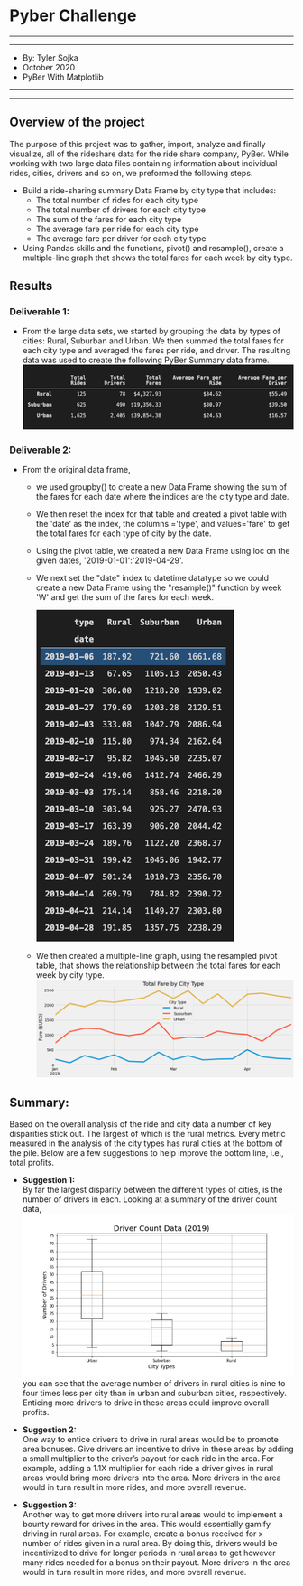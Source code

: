 # Pyber Challenge

*****
*****

* By: Tyler Sojka
* October 2020
* PyBer With Matplotlib

*****
*****

## Overview of the project

The purpose of this project was to gather, import, analyze and finally visualize, all of the rideshare data for the ride share company, PyBer. While working with two large data files containing information about individual rides, cities, drivers and so on, we preformed the following steps.

- Build a ride-sharing summary Data Frame by city type that includes:
  - The total number of rides for each city type
  - The total number of drivers for each city type
  - The sum of the fares for each city type
  - The average fare per ride for each city type
  - The average fare per driver for each city type
- Using Pandas skills and the functions, pivot() and resample(), create a multiple-line graph that shows the total fares for each week by city type.

  
## Results
### Deliverable 1:

- From the large data sets, we started by grouping the data by types of cities: Rural, Suburban and Urban. We then summed the total fares for each city type and averaged the fares per ride, and driver. The resulting data was used to create the following PyBer Summary data frame.
![pybersummary](Analysis/pyber_summary.png)

### Deliverable 2:

- From the original data frame, 
  - we used groupby() to create a new Data Frame showing the sum of the fares for each date where the indices are the city type and date. 
  - We then reset the index for that table and created a pivot table with the 'date' as the index, the columns ='type', and values='fare' to get the total fares for each type of city by the date. 
  - Using the pivot table, we created a new Data Frame using loc on the given dates, '2019-01-01':'2019-04-29'. 
  - We next set the "date" index to datetime datatype so we could create a new Data Frame using the "resample()" function by week 'W' and get the sum of the fares for each week.
  
       ![weekdataframe](Analysis/pyber_week_df.png)

  - We then created a multiple-line graph, using the resampled pivot table, that shows the relationship between the total fares for each week by city type. 
  ![](Analysis/PyBer_fare_summary.png)

## Summary:

Based on the overall analysis of the ride and city data a number of key disparities stick out. The largest of which is the rural metrics. Every metric measured in the analysis of the city types has rural cities at the bottom of the pile. Below are a few suggestions to help improve the bottom line, i.e., total profits.

- <b>Suggestion 1:</b><br>
  By far the largest disparity between the different types of cities, is the number of drivers in each. Looking at a summary of the driver count data, ![drivercountdata](Analysis/Fig4.png) you can see that the average number of drivers in rural cities is nine to four times less per city than in urban and suburban cities, respectively. Enticing more drivers to drive in these areas could improve overall profits.

- <b>Suggestion 2:</b><br>
  One way to entice drivers to drive in rural areas would be to promote area bonuses. Give drivers an incentive to drive in these areas by adding a small multiplier to the driver’s payout for each ride in the area. For example, adding a 1.1X multiplier for each ride a driver gives in rural areas would bring more drivers into the area. More drivers in the area would in turn result in more rides, and more overall revenue.

- <b>Suggestion 3:</b><br>
  Another way to get more drivers into rural areas would to implement a bounty reward for drives in the area. This would essentially gamify driving in rural areas. For example, create a bonus received for x number of rides given in a rural area. By doing this, drivers would be incentivized to drive for longer periods in rural areas to get however many rides needed for a bonus on their payout. More drivers in the area would in turn result in more rides, and more overall revenue.

